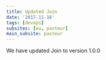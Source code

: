 ```yaml
---
title: Updated Join
date: '2017-11-16'
tags: [devops]
subsites: [eu, pasteur]
main_subsite: pasteur
---
```


We have updated Join to  version 1.0.0

